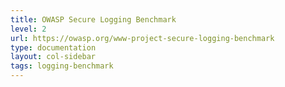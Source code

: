 ```yaml
---
title: OWASP Secure Logging Benchmark
level: 2
url: https://owasp.org/www-project-secure-logging-benchmark
type: documentation
layout: col-sidebar
tags: logging-benchmark
---
```


